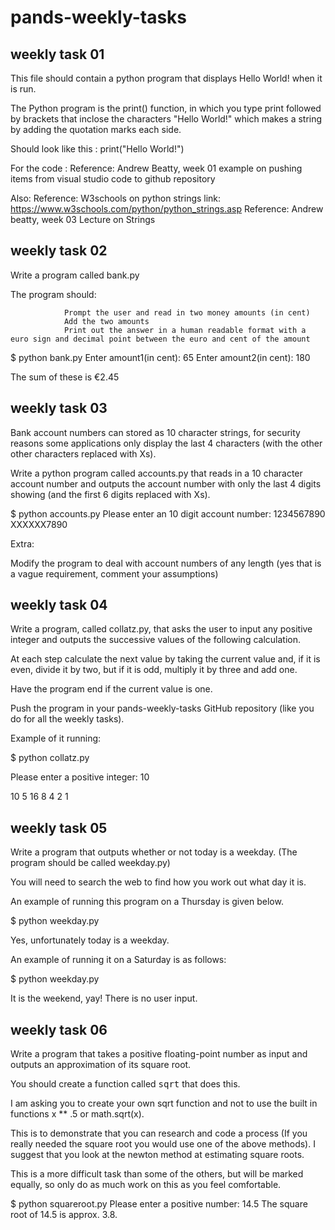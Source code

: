 # pands-weekly-tasks
## weekly task 01
This file should contain a python program that displays Hello World! when it is run.

The Python program is the print() function, in which you type print followed by brackets that inclose the characters "Hello World!" which makes a string by adding the quotation marks each side. 

Should look like this : print("Hello World!")

For the code :
Reference: Andrew Beatty, week 01 example on pushing items from visual studio code to github repository

Also:
Reference: W3schools on python strings link: https://www.w3schools.com/python/python_strings.asp
Reference: Andrew beatty, week 03 Lecture on Strings




## weekly task 02
Write a program called bank.py 

The program should:

                Prompt the user and read in two money amounts (in cent)
                Add the two amounts
                Print out the answer in a human readable format with a euro sign and decimal point between the euro and cent of the amount 

$ python bank.py
Enter amount1(in cent): 65
Enter amount2(in cent): 180

The sum of these is €2.45
## weekly task 03
Bank account numbers can stored as 10 character strings, for security reasons some applications only display the last 4 characters (with the other other characters replaced with Xs).

Write a python program called accounts.py that reads in a 10 character account number and outputs the account number with only the last 4 digits showing (and the first 6 digits replaced with Xs).

$ python accounts.py
Please enter an 10 digit account number: 1234567890
XXXXXX7890

Extra:

Modify the program to deal with account numbers of any length (yes that is a vague requirement, comment your assumptions)
## weekly task 04
Write a program, called collatz.py, that asks the user to input any positive integer and outputs the successive values of the following calculation.

At each step calculate the next value by taking the current value and, if it is even, divide it by two, but if it is odd, multiply it by three and add one.

Have the program end if the current value is one.

Push the program in your pands-weekly-tasks GitHub repository (like you do for all the weekly tasks).

Example of it running:

$ python collatz.py

Please enter a positive integer: 10

10 5 16 8 4 2 1

## weekly task 05

Write a program that outputs whether or not today is a weekday. (The program should be called weekday.py)

You will need to search the web to find how you work out what day it is.

An example of running this program on a Thursday is given below.

$ python weekday.py

Yes, unfortunately today is a weekday.


An example of running it on a Saturday is as follows:

$ python weekday.py

It is the weekend, yay!
There is no user input.

## weekly task 06

Write a program that takes a positive floating-point number as input and outputs an approximation of its square root.

You should create a function called <tt>sqrt</tt> that does this.

I am asking you to create your own sqrt function and not to use the built in functions x ** .5 or math.sqrt(x).

This is to demonstrate that you can research and code a process (If you really needed the square root you would use one of the above methods). I suggest that you look at the newton method at estimating square roots. 

This is a more difficult task than some of the others, but will be marked equally, so only do as much work on this as you feel comfortable.

$ python squareroot.py
Please enter a positive number: 14.5
The square root of 14.5 is approx. 3.8.